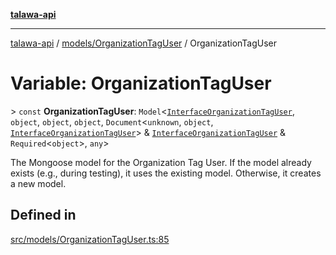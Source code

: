 [**talawa-api**](../../../README.md)

***

[talawa-api](../../../modules.md) / [models/OrganizationTagUser](../README.md) / OrganizationTagUser

# Variable: OrganizationTagUser

\> `const` **OrganizationTagUser**: `Model`\<[`InterfaceOrganizationTagUser`](../interfaces/InterfaceOrganizationTagUser.md), `object`, `object`, `object`, `Document`\<`unknown`, `object`, [`InterfaceOrganizationTagUser`](../interfaces/InterfaceOrganizationTagUser.md)\> & [`InterfaceOrganizationTagUser`](../interfaces/InterfaceOrganizationTagUser.md) & `Required`\<`object`\>, `any`\>

The Mongoose model for the Organization Tag User.
If the model already exists (e.g., during testing), it uses the existing model.
Otherwise, it creates a new model.

## Defined in

[src/models/OrganizationTagUser.ts:85](https://github.com/PalisadoesFoundation/talawa-api/blob/832d310bae30bd8cb45fb1b44f62dd776dccc52f/src/models/OrganizationTagUser.ts#L85)
